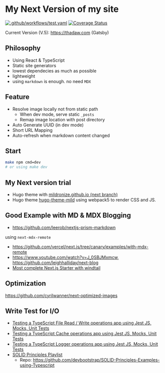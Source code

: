 # My Next Version of my site

[![.github/workflows/test.yaml](https://github.com/mildronize/blog-next/actions/workflows/test.yaml/badge.svg)](https://github.com/mildronize/blog-next/actions/workflows/test.yaml) [![Coverage Status](https://coveralls.io/repos/github/mildronize/blog-next/badge.svg?branch=main)](https://coveralls.io/github/mildronize/blog-next?branch=main)

Current Version (V.5): <https://thadaw.com> (Gatsby)

## Philosophy
- Using React & TypeScript
- Static site generators
- lowest dependecies as much as possible
- lightweight
- using `markdown` is enough. no need `MDX`

## Feature
- Resolve image locally not from static path
  - When dev mode, serve static `_posts` 
  - Remap image location with post directory
- Auto Generate UUID (in dev mode)
- Short URL Mapping
- Auto-refresh when markdown content changed 

## Start

```bash
make npm cmd=dev
# or using make dev
```

## My Next version trial

- Hugo theme with [mildronize.github.io (next branch)](https://github.com/mildronize/mildronize.github.io/tree/next)
- Hugo theme [hugo-theme-mild](https://github.com/mildronize/hugo-theme-mild) using webpack5 to render CSS and JS.

## Good Example with MD & MDX Blogging

- https://github.com/leerob/nextjs-prism-markdown

using `next-mdx-remote`

- https://github.com/vercel/next.js/tree/canary/examples/with-mdx-remote
- https://www.youtube.com/watch?v=J_0SBJMxmcw, https://github.com/leighhalliday/next-blog
- [Most complete Next.js Starter with windtail](https://github.com/timlrx/tailwind-nextjs-starter-blog)


## Optimization

https://github.com/cyrilwanner/next-optimized-images

## Write Test for I/O

- [Testing a TypeScript File Read / Write operations app using Jest JS, Mocks, Unit Tests](https://www.youtube.com/watch?v=SRVH0Mcakj0)
- [Testing a TypeScript Cache operations app using Jest JS, Mocks, Unit Tests](https://www.youtube.com/watch?v=8NjWq-xHOOw)
- [Testing a TypeScript Logger operations app using Jest JS, Mocks, Unit Tests](https://www.youtube.com/watch?v=BfA7MosIgik)
- [SOLID Principles Playlist](https://www.youtube.com/watch?v=boEi4SVC45k&list=PLkqz4ywkYlzeAylfC4h_ugGiua554Z7vB)
  - Repo: https://github.com/devbootstrap/SOLID-Principles-Examples-using-Typescript